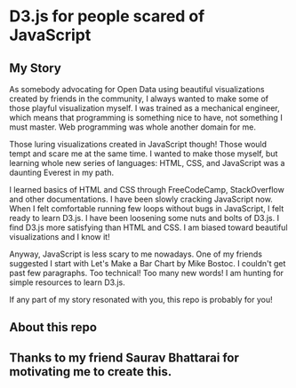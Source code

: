 # D3.js for people scared of JavaScript

## My Story
As somebody advocating for Open Data using beautiful visualizations created by friends in the community, I always wanted to make some of those playful visualization myself. I was trained as a mechanical engineer, which means that programming is something nice to have, not something I must master. Web programming was whole another domain for me. 


Those luring visualizations created in JavaScript though! Those would tempt and scare me at the same time. I wanted to make those myself, but learning whole new series of languages: HTML, CSS, and JavaScript was a daunting Everest in my path. 


I learned basics of HTML and CSS through FreeCodeCamp, StackOverflow and other documentations. I have been slowly cracking JavaScript now. When I felt comfortable running few loops without bugs in JavaScript, I felt ready to learn D3.js. I have been loosening some nuts and bolts of D3.js. I find D3.js more satisfying than HTML and CSS. I am biased toward beautiful visualizations and I know it! 


Anyway, JavaScript is less scary to me nowadays. One of my friends suggested I start with Let's Make a Bar Chart by Mike Bostoc. I couldn't get past few paragraphs. Too technical! Too many new words! I am hunting for simple resources to learn D3.js. 


If any part of my story resonated with you, this repo is probably for you! 

## About this repo

## Thanks to my friend Saurav Bhattarai for motivating me to create this. 
